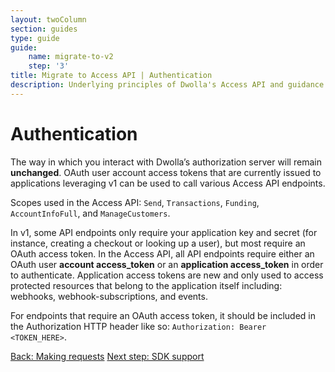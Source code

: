 ```yaml
---
layout: twoColumn
section: guides
type: guide
guide: 
    name: migrate-to-v2
    step: '3'
title: Migrate to Access API | Authentication
description: Underlying principles of Dwolla's Access API and guidance on upgrading your application from Dwolla's legacy v1 API. 
---
```


# Authentication

The way in which you interact with Dwolla’s authorization server will remain **unchanged**. OAuth user account access tokens that are currently issued to applications leveraging v1 can be used to call various Access API endpoints. 

Scopes used in the Access API: `Send`, `Transactions`, `Funding`, `AccountInfoFull`, and `ManageCustomers`.

In v1, some API endpoints only require your application key and secret (for instance, creating a checkout or looking up a user), but most require an OAuth access token. In the Access API, all API endpoints require either an OAuth user **account access_token** or an **application access_token** in order to authenticate. Application access tokens are new and only used to access protected resources that belong to the application itself including: webhooks, webhook-subscriptions, and events.

For endpoints that require an OAuth access token, it should be included in the Authorization HTTP header like so: `Authorization: Bearer <TOKEN_HERE>`.

<nav class="pager-nav">
    <a href="02-making-requests.html">Back: Making requests</a>
    <a href="04-sdk-support.html">Next step: SDK support</a>
</nav>
